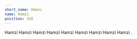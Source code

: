 ```yaml
---
short_name: Hamzi
name: Hamzi 
position: SSE
---
```


Hamzi Hamzi Hamzi Hamzi Hamzi Hamzi Hamzi Hamzi Hamzi .

